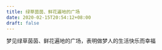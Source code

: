 ```yaml
---
title: 绿草茵茵、鲜花遍地的广场
date: 2020-02-15T20:54:12+08:00
draft: false
---
```


梦见绿草茵茵、鲜花遍地的广场，表明做梦人的生活快乐而幸福